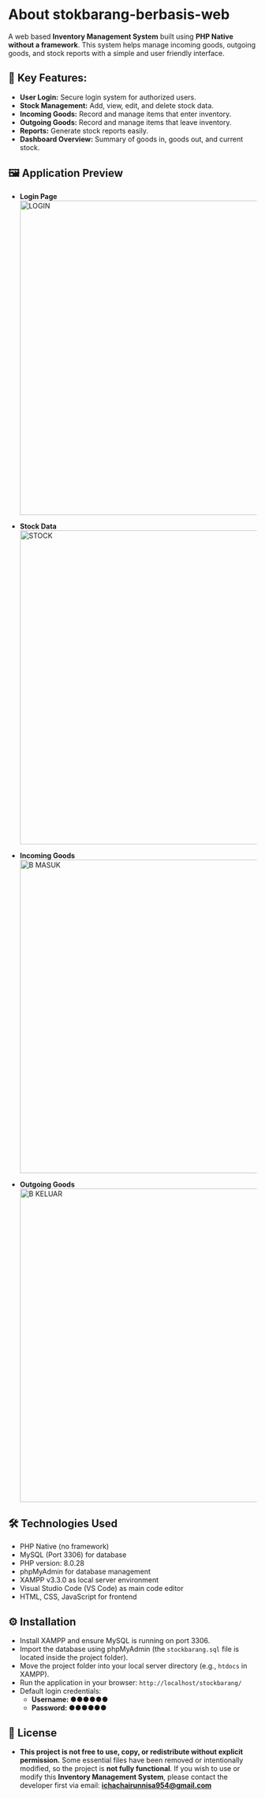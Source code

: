 # About stokbarang-berbasis-web
A web based **Inventory Management System** built using **PHP Native without a framework**. This system helps manage incoming goods, outgoing goods, and stock reports with a simple and user friendly interface.

## **🚀 Key Features:**
  - **User Login:** Secure login system for authorized users.  
  - **Stock Management:** Add, view, edit, and delete stock data.  
  - **Incoming Goods:** Record and manage items that enter inventory.  
  - **Outgoing Goods:** Record and manage items that leave inventory.  
  - **Reports:** Generate stock reports easily.  
  - **Dashboard Overview:** Summary of goods in, goods out, and current stock.  

## **🖼️ Application Preview**
  - **Login Page**  
    <img width="1366" height="637" alt="LOGIN" src="https://github.com/user-attachments/assets/aab62a81-2308-4b1e-8f38-5929889704dd" />

  - **Stock Data**  
    <img width="1349" height="636" alt="STOCK" src="https://github.com/user-attachments/assets/bc300cb6-c1f4-47b2-98f8-56eaf66e2ea4" />

  - **Incoming Goods**  
    <img width="1350" height="635" alt="B MASUK" src="https://github.com/user-attachments/assets/3998ccc9-6eb6-4889-903d-74228b4d2282" />

  - **Outgoing Goods**  
    <img width="1349" height="635" alt="B KELUAR" src="https://github.com/user-attachments/assets/11252cec-68da-4e10-9620-f84ca1748b22" />

## **🛠️ Technologies Used**
  - PHP Native (no framework)  
  - MySQL (Port 3306) for database
  - PHP version: 8.0.28  
  - phpMyAdmin for database management  
  - XAMPP v3.3.0 as local server environment
  - Visual Studio Code (VS Code) as main code editor  
  - HTML, CSS, JavaScript for frontend  

## **⚙️ Installation**
  - Install XAMPP and ensure MySQL is running on port 3306.  
  - Import the database using phpMyAdmin (the `stockbarang.sql` file is located inside the project folder).  
  - Move the project folder into your local server directory (e.g., `htdocs` in XAMPP).  
  - Run the application in your browser: `http://localhost/stockbarang/`
  - Default login credentials:
    - **Username: ●●●●●●**
    - **Password: ●●●●●●**

## **📜 License**
  - **This project is not free to use, copy, or redistribute without explicit permission.** Some essential files have been removed or intentionally modified, so the project is **not fully functional**. If you wish to use or modify this  **Inventory Management System**, please contact the developer first via email: **ichachairunnisa954@gmail.com**
